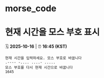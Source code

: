 # morse_code
# 현재 시간을 모스 부호 표시
<!-- MORSE_TIME_START -->
🗓️ **2025-10-16** | ⏰ **16:45 (KST)**

```
현재 시간을 입력하세요. 모스 부호로 바꿉니다
.---- -.... ....- .....
모스 부호를 다시 현재 시간으로 바꿉니다
1645
```
<!-- MORSE_TIME_END -->
